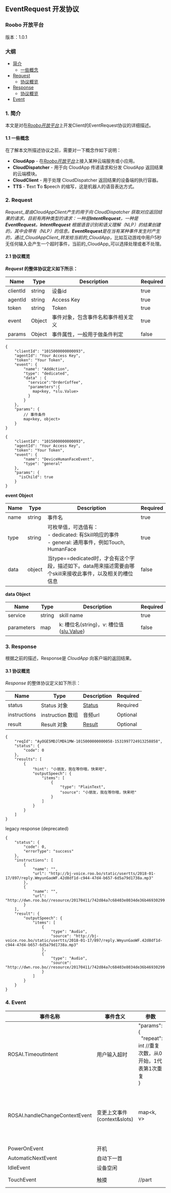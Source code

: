 ## EventRequest 开发协议

### Roobo 开放平台

版本：1.0.1

### 大纲

* [简介](#1-简介)
  * [一些概念](#11-一些概念)
* [Request](#2-request)
  * [协议概览](#21-协议概览)
* [Response](#3-response)
  * [协议概览](#31-协议概览)
* [Event](#4-event)

### 1. 简介

本文是对在[_Roobo开放平台_](https://ros.ai)上开发Client的EventRequest协议的详细描述。

#### 1.1 一些概念

在了解本文所描述协议之前，需要对一下概念作如下说明：

* **CloudApp** - 在[_Roobo开放平台_](https://ros.ai)上接入某种云端服务或小应用。
* **CloudDispatcher** - 用于向 CloudApp 传递请求和分发 CloudApp 返回结果的云端模块。
* **CloudClient** - 用于处理 CloudDispatcher 返回结果的设备端的执行容器。
* **TTS** - **T**ext **T**o **S**peech 的缩写，这是机器人的语音表达方式。

### 2. Request

_Request_是由CloudAppClient产生的用于向 CloudDispatcher 获取对应返回结果的请求。目前有两种类型的请求：一种是**IntentRequest**，一种是**EventRequest**。**IntentRequest** 根据语音识别和语义理解（_NLP_）的结果创建的，其中会带有（NLP）的信息。**EventRequest**是在当有某种事件发生时产生的，通过_CloudAppClient_转发给当前的_CloudApp_，比如互动游戏中用户5秒无任何输入会产生一个超时事件，当前的_CloudApp_可以选择处理或者不处理。

#### 2.1 协议概览

**_Request_ 的整体协议定义如下所示：**

| Name | Type | Description | Required |
| --- | --- | --- | --- |
| clientId | string | 设备id | true |
| agentId | string | Access Key | true |
| token | string | Token | true |
| event | Object | 事件对象，包含事件名和事件相关定义 | true |
| params | Object | 事件属性，一般用于做条件判定 | false |

```
{
    "clientId": "1015000000000093",
    "agentId": "Your Access Key",
    "token": "Your Token",
    "event": {
        "name": "AddAction",
        "type": "dedicated",
        "data" : {
          "service":"OrderCoffee",
          "parameters":{
            map<key, *slu.Value>
          }
        }
    },
    "params": {
        // 事件条件
        map<key, object>
    }
}
```
```
{
    "clientId": "1015000000000093",
    "agentId": "Your Access Key",
    "token": "Your Token",
    "event": {
        "name": "DeviceHumanFaceEvent",
        "type": "general"
    },
    "params": {
      "isChild": true
    }
}
```

**event Object**

| Name | Type | Description | Required |
| --- | --- | --- | --- |
| name | string | 事件名 | true |
| type | string | 可枚举值，可选值有：<br>- dedicated: 有Skill响应的事件 <br>- general: 通用事件，例如Touch, HumanFace | true |
| data | object | 当type==dedicated时，才会有这个字段，描述如下。data用来描述需要由哪个skill来接收此事件，以及相关的槽位信息 | false |

**data Object**

| Name | Type | Description | Required |
| --- | --- | --- | --- |
| service | string | skill name | true |
| parameters | map | k: 槽位名(string)，v: 槽位值([slu.Value][03272349]) | false |

  [03272349]: https://github.com/roobo/docs/blob/master/Bot/3-ApiReference/rosai-skills-development-protocol.md#system-object "slu.Value"

### 3. Response

根据之前的描述，Response是 _CloudApp_ 向客户端的返回结果。

#### 3.1 协议概览

_Response_ 的整体协议定义如下所示：

| Name | Type | Description | Required |
| --- | --- | --- | --- |
| status | Status 对象 | [Status](status.md) | Required |
| instructions | instruction 数组 | 音频url | Optional |
| result | Result 对象 | [Result](rosai-skills-development-protocol.md#results-array) | Optional |


```
{
    "reqId": "AyOGE5MDJlMDk1MW-1015000000000058-1531997724913258858",
    "status": {
        "code": 0
    },
    "results": [
        {
            "hint": "小朋友，我在等你哦，快来吧",
            "outputSpeech": {
                "items": [
                    {
                        "type": "PlainText",
                        "source": "小朋友，我在等你哦，快来吧"
                    }
                ]
            }
        }
    ]
}
```

legacy response (deprecated)
```
{
    "status": {
        "code": 0,
        "errorType": "success"
    },
    "instructions": [
        {
            "name": "",
            "url": "http://bj-voice.roo.bo/static/usertts/2018-01-17/897/reply.WmyunGaoWF.42d8df1d-c944-47d4-b657-6d5a79d1738a.mp3"
        },
        {
            "name": "",
            "url": "http://dwn.roo.bo//resource/20170411/742d84a7c68403e8034de36b46930299.mp3"
        }
    ],
    "result": {
        "outputSpeech": {
            "items": [
                {
                    "type": "Audio",
                    "source": "http://bj-voice.roo.bo/static/usertts/2018-01-17/897/reply.WmyunGaoWF.42d8df1d-c944-47d4-b657-6d5a79d1738a.mp3"
                },
                {
                    "type": "Audio",
                    "source": "http://dwn.roo.bo//resource/20170411/742d84a7c68403e8034de36b46930299.mp3"
                }
            ]
        }
    }
}
```

### 4. Event

| 事件名称 | 事件含义 | 参数 | 举例 | deprecated |
| --- | --- | --- | --- | --- |
| ROSAI.TimeoutIntent | 用户输入超时 | "params": {<br>&nbsp;&nbsp;"repeat": int //重复次数，从0开始，1代表第1次重复<br>} | "params": {<br>&nbsp;&nbsp;"repeat": 1<br>} | false |
| ROSAI.handleChangeContextEvent | 变更上文事件(context&slots) | map<k, v> | "params":<br>{<br>&nbsp;&nbsp;"artist":["周杰伦"],<br>&nbsp;&nbsp;"name":["龙卷风"]<br>} | false |
| PowerOnEvent | 开机 | | | true |
| AutomaticNextEvent | 自动下一首 | | | true |
| IdleEvent | 设备空闲 | | | true |
| TouchEvent | 触摸 | //part | //Head //Ear | true |
